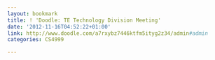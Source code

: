 ```yaml
---
layout: bookmark
title: ! 'Doodle: TE Technology Division Meeting'
date: '2012-11-16T04:52:22+01:00'
link: http://www.doodle.com/a7rxybz7446ktfm5ityg2z34/admin#admin
categories: CS4999

---
```

